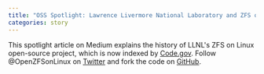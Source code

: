 ```yaml
---
title: "OSS Spotlight: Lawrence Livermore National Laboratory and ZFS on Linux"
categories: story
---
```


This spotlight article on Medium explains the history of LLNL's ZFS on Linux open-source project, which is now indexed by [Code.gov](https://code.gov/#!/explore-code/agencies/DOE/repos/doe_lawrence_livermore_national_laboratory_llnl_zfs_on_linux). Follow @OpenZFSonLinux on [Twitter](https://twitter.com/OpenZFSonLinux) and fork the code on [GitHub](https://github.com/zfsonlinux/zfs).
